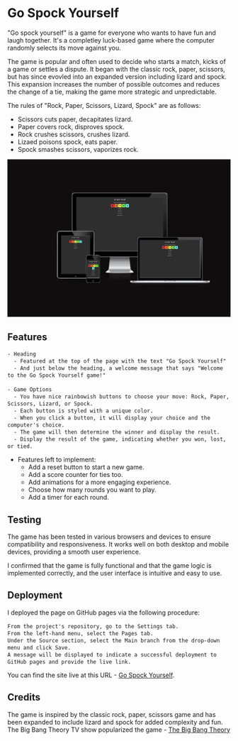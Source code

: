 # Go Spock Yourself

"Go spock yourself" is a game for everyone who wants to have fun and laugh together. It's a completley luck-based game where the computer randomly selects its move against you.

The game is popular and often used to decide who starts a match, kicks of a game or settles a dispute. It began with the classic rock, paper, scissors, but has since evovled into an expanded version including lizard and spock. This expansion increases the number of possible outcomes and reduces the change of a tie, making the game more strategic and unpredictable.

The rules of "Rock, Paper, Scissors, Lizard, Spock" are as follows:

- Scissors cuts paper, decapitates lizard.
- Paper covers rock, disproves spock.
- Rock crushes scissors, crushes lizard.
- Lizaed poisons spock, eats paper.
- Spock smashes scissors, vaporizes rock.

![Am I Responsive](/assets/images/am-i-responsive.png)

## Features

    - Heading
      - Featured at the top of the page with the text "Go Spock Yourself"
      - And just below the heading, a welcome message that says "Welcome to the Go Spock Yourself game!"

    - Game Options
      - You have nice rainbowish buttons to choose your move: Rock, Paper, Scissors, Lizard, or Spock.
      - Each button is styled with a unique color.
      - When you click a button, it will display your choice and the computer's choice.
      - The game will then determine the winner and display the result.
      - Display the result of the game, indicating whether you won, lost, or tied.

- Features left to implement:
  - Add a reset button to start a new game.
  - Add a score counter for ties too.
  - Add animations for a more engaging experience.
  - Choose how many rounds you want to play.
  - Add a timer for each round.

## Testing

The game has been tested in various browsers and devices to ensure compatibility and responsiveness. It works well on both desktop and mobile devices, providing a smooth user experience.

I confirmed that the game is fully functional and that the game logic is implemented correctly, and the user interface is intuitive and easy to use.

## Deployment

I deployed the page on GitHub pages via the following procedure:

    From the project's repository, go to the Settings tab.
    From the left-hand menu, select the Pages tab.
    Under the Source section, select the Main branch from the drop-down menu and click Save.
    A message will be displayed to indicate a successful deployment to GitHub pages and provide the live link.

You can find the site live at this URL - [Go Spock Yourself](https://andreaslarssamils.github.io/go-spock-yourself/).

## Credits

The game is inspired by the classic rock, paper, scissors game and has been expanded to include lizard and spock for added complexity and fun.
The Big Bang Theory TV show popularized the game - [The Big Bang Theory](https://bigbangtheory.fandom.com/wiki/Rock,_Paper,_Scissors,_Lizard,_Spock)

